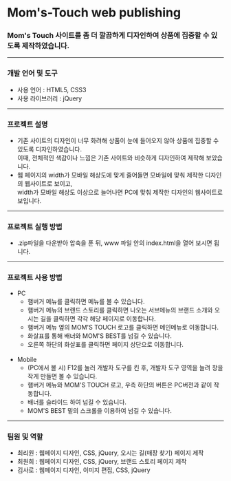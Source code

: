 # Mom's-Touch web publishing
### Mom's Touch 사이트를 좀 더 깔끔하게 디자인하여 상품에 집중할 수 있도록 제작하였습니다.
<hr>

### 개발 언어 및 도구
<ul>
  <li>사용 언어 : HTML5, CSS3</li>
  <li>사용 라이브러리 : jQuery</li>
</ul>
<hr>

### 프로젝트 설명
<ul>
  <li>기존 사이트의 디자인이 너무 화려해 상품이 눈에 들어오지 않아 상품에 집중할 수 있도록 디자인하였습니다.<br>이때, 전체적인 색감이나 느낌은 기존 사이트와 비슷하게 디자인하여 제작해 보았습니다.</li>
  <li>웹 페이지의 width가 모바일 해상도에 맞게 줄어들면 모바일에 맞춰 제작한 디자인의 웹사이트로 보이고,<br>width가 모바일 해상도 이상으로 늘어나면 PC에 맞춰 제작한 디자인의 웹사이트로 보입니다.</li>
</ul>
<hr>

### 프로젝트 실행 방법
<ul>
  <li>.zip파일을 다운받아 압축을 푼 뒤, www 파일 안의 index.html을 열어 보시면 됩니다.</li>
</ul>
<hr>

### 프로젝트 사용 방법
<ul>
  <li>
    <span>PC</span>
    <ul>
      <li>햄버거 메뉴를 클릭하면 메뉴를 볼 수 있습니다.</li>
      <li>햄버거 메뉴의 브랜드 스토리를 클릭하면 나오는 서브메뉴의 브랜드 소개와 오시는 길을 클릭하면 각각 해당 페이지로 이동합니다.</li>
      <li>햄버거 메뉴 옆의 MOM'S TOUCH 로고를 클릭하면 메인메뉴로 이동합니다.</li>
      <li>화살표를 통해 배너와 MOM'S BEST를 넘길 수 있습니다.</li>
      <li>오른쪽 하단의 화살표를 클릭하면 페이지 상단으로 이동합니다.</li>
    </ul>
  </li>
  <br>
  <li>
    <span>Mobile</span>
    <ul>
      <li>(PC에서 볼 시) F12를 눌러 개발자 도구를 킨 후, 개발자 도구 영역을 늘려 창을 작게 만들면 볼 수 있습니다.</li>
      <li>햄버거 메뉴와 MOM'S TOUCH 로고, 우측 하단의 버튼은 PC버전과 같이 작동합니다.</li>
      <li>배너를 슬라이드 하여 넘길 수 있습니다.</li>
      <li>MOM'S BEST 밑의 스크롤을 이용하여 넘길 수 있습니다.</li>
    </ul>
  </li>
</ul>
<hr>

### 팀원 및 역할
<ul>
  <li>최리원 : 웹페이지 디자인, CSS, jQuery, 오시는 길(매장 찾기) 페이지 제작</li>
  <li>최원희 : 웹페이지 디자인, CSS, jQuery, 브랜드 스토리 페이지 제작</li>
  <li>김사로 : 웹페이지 디자인, 이미지 편집, CSS, jQuery</li>
</ul>
